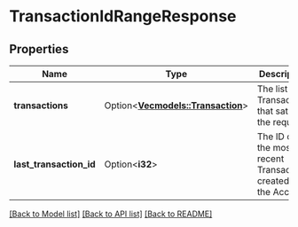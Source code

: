 # TransactionIdRangeResponse

## Properties

Name | Type | Description | Notes
------------ | ------------- | ------------- | -------------
**transactions** | Option<[**Vec<models::Transaction>**](Transaction.md)> | The list of Transactions that satisfy the request. | [optional]
**last_transaction_id** | Option<**i32**> | The ID of the most recent Transaction created for the Account | [optional]

[[Back to Model list]](../README.md#documentation-for-models) [[Back to API list]](../README.md#documentation-for-api-endpoints) [[Back to README]](../README.md)


